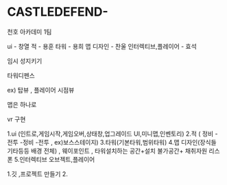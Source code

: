 # CASTLEDEFEND-
천호 아카데미 1팀 

ui - 창열
적 - 용훈
타워 - 용희
맵 디자인 - 찬울
인터렉티브,플레이어 - 효석 


임시 성지키기

타워디펜스

ex) 탑뷰 , 플레이어 시점뷰 

맵은 하나로 

vr 구현

1.ui (인트로,게임시작,게임오버,상태창,업그레이드 UI,미니맵,인벤토리) 
2.적 ( 정비 - 전투 -정비 -전투 , ex)보스스테이지)
3.타워(기본타워,범위타워)
4.맵 디자인(장식들 기타등등 배경 전체) , 웨이포인트 , 타워설치하는 공간+설치 불가공간+ 채취자원 리스폰
5.인터렉티브 오브젝트,플레이어


1.깃 ,프로젝트 만들기
2.
